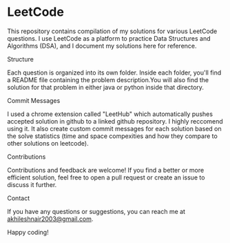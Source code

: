 # LeetCode

This repository contains compilation of my solutions for various LeetCode questions. I use LeetCode as a platform to practice Data Structures and Algorithms (DSA), and I document my solutions here for reference.

Structure

Each question is organized into its own folder. Inside each folder, you'll find a README file containing the problem description.You will also find the solution for that problem in either java or python inside that directory.

Commit Messages

I used a chrome extension called "LeetHub" which automatically pushes accepted solution in github to a linked github repository. I highly reccomend using it. It also create custom commit messages for each solution based on the solve statistics (time and space compexities and how they compare to other solutions on leetcode).

Contributions

Contributions and feedback are welcome! If you find a better or more efficient solution, feel free to open a pull request or create an issue to discuss it further.

Contact

If you have any questions or suggestions, you can reach me at akhileshnair2003@gmail.com.

Happy coding!
